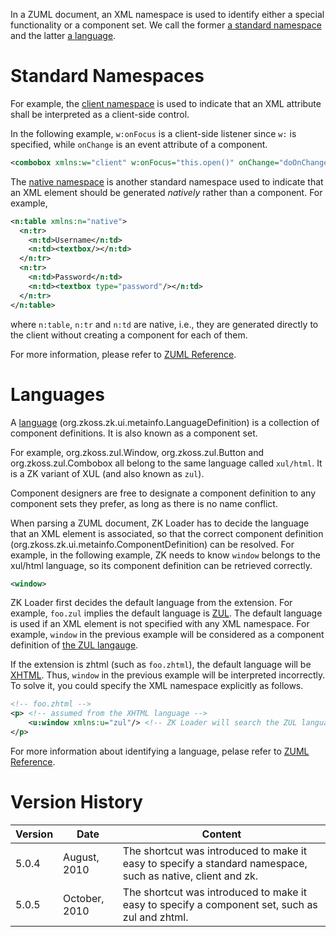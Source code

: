 In a ZUML document, an XML namespace is used to identify either a
special functionality or a component set. We call the former [a standard
namespace](ZUML_Reference/ZUML/Namespaces) and the latter [a
language](ZUML_Reference/ZUML/Languages).

# Standard Namespaces

For example, the [client
namespace](ZUML_Reference/ZUML/Namespaces/Client) is used to
indicate that an XML attribute shall be interpreted as a client-side
control.

In the following example, `w:onFocus` is a client-side listener since
`w:` is specified, while `onChange` is an event attribute of a
component.

``` xml
<combobox xmlns:w="client" w:onFocus="this.open()" onChange="doOnChange()"/>
```

The [native namespace](ZUML_Reference/ZUML/Namespaces/Native)
is another standard namespace used to indicate that an XML element
should be generated *natively* rather than a component. For example,

``` xml
<n:table xmlns:n="native">
  <n:tr>
    <n:td>Username</n:td>
    <n:td><textbox/></n:td>
  </n:tr>
  <n:tr>
    <n:td>Password</n:td>
    <n:td><textbox type="password"/></n:td>
  </n:tr>
</n:table>
```

where `n:table`, `n:tr` and `n:td` are native, i.e., they are generated
directly to the client without creating a component for each of them.

For more information, please refer to [ZUML
Reference](ZUML_Reference/ZUML/Namespaces).

# Languages

A [language](ZUML_Reference/ZUML/Languages)
(<javadoc>org.zkoss.zk.ui.metainfo.LanguageDefinition</javadoc>) is a
collection of component definitions. It is also known as a component
set.

For example, <javadoc>org.zkoss.zul.Window</javadoc>,
<javadoc>org.zkoss.zul.Button</javadoc> and
<javadoc>org.zkoss.zul.Combobox</javadoc> all belong to the same
language called `xul/html`. It is a ZK variant of XUL (and also known as
`zul`).

Component designers are free to designate a component definition to any
component sets they prefer, as long as there is no name conflict.

When parsing a ZUML document, ZK Loader has to decide the language that
an XML element is associated, so that the correct component definition
(<javadoc>org.zkoss.zk.ui.metainfo.ComponentDefinition</javadoc>) can be
resolved. For example, in the following example, ZK needs to know
`window` belongs to the xul/html language, so its component definition
can be retrieved correctly.

``` xml
<window>
```

ZK Loader first decides the default language from the extension. For
example, `foo.zul` implies the default language is
[ZUL](ZUML_Reference/ZUML/Languages/ZUL). The default
language is used if an XML element is not specified with any XML
namespace. For example, `window` in the previous example will be
considered as a component definition of [the ZUL
langauge](ZUML_Reference/ZUML/Languages/ZUL).

If the extension is zhtml (such as `foo.zhtml`), the default language
will be [XHTML](ZUML_Reference/ZUML/Languages/XHTML). Thus,
`window` in the previous example will be interpreted incorrectly. To
solve it, you could specify the XML namespace explicitly as follows.

``` xml
<!-- foo.zhtml -->
<p> <!-- assumed from the XHTML language -->
    <u:window xmlns:u="zul"/> <!-- ZK Loader will search the ZUL language instead -->
</p>
```

For more information about identifying a language, pelase refer to [ZUML
Reference](ZUML_Reference/ZUML/Languages#Language_Identification).

# Version History

| Version | Date          | Content                                                                                                     |
|---------|---------------|-------------------------------------------------------------------------------------------------------------|
| 5.0.4   | August, 2010  | The shortcut was introduced to make it easy to specify a standard namespace, such as native, client and zk. |
| 5.0.5   | October, 2010 | The shortcut was introduced to make it easy to specify a component set, such as zul and zhtml.              |
